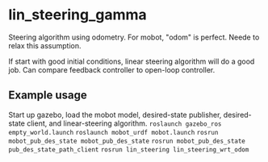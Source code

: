 # lin_steering_gamma
Steering algorithm using odometry.  For mobot, "odom" is perfect.  Neede to relax this
assumption.

If start with good initial conditions, linear steering algorithm will do a good job.
Can compare feedback controller to open-loop controller.

## Example usage
Start up gazebo, load the mobot model, desired-state publisher, desired-state client,
and linear-steering algorithm.
`roslaunch gazebo_ros empty_world.launch`
`roslaunch mobot_urdf mobot.launch`
`rosrun mobot_pub_des_state mobot_pub_des_state`
`rosrun mobot_pub_des_state pub_des_state_path_client`
`rosrun lin_steering lin_steering_wrt_odom`


    
